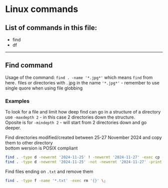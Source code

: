 # Linux commands

## List of commands in this file:

- find
- df


------

## Find command

Usage of the command: `find . -name '*.jpg*'` which means `find` from here`.` files or directories with . jpg in the name `'*.jpg*'` - remember to use single quore when using file globbing

### Examples

To look for a file and limit how deep find can go in a structure of a directory use `-maxdepth 2` - in this case 2 directories down the structure.  
Oposite is for `-mindepth 2`  - will start from 2 directories down and go deeper.

Find directories modified/created between 25-27 November 2024 and copy them to other directory  
bottom wersion is POSIX compliant
```sh
find . -type d -newermt '2024-11-25' ! -newermt '2024-11-27' -exec cp -rp '{}' /tmp/eff_copy/ \;
find . -type d -newermt '2024-11-25' -not -newermt '2024-11-27' -print
```

Find files ending on `.txt` and remove them

```sh
find . -type f -name '*.txt' -exec rm '{}' \;
```
